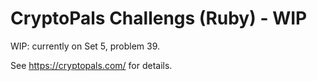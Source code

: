 # CryptoPals Challengs (Ruby) - WIP

WIP: currently on Set 5, problem 39.

See https://cryptopals.com/ for details.
